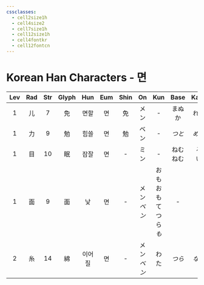 ```yaml
---
cssclasses:
  - cell2size1h
  - cell4size2
  - cell7size1h
  - cell12size1h
  - cell4fontkr
  - cell12fontcn
---
```


# Korean Han Characters - 면

| Lev | Rad | Str | Glyph | Hun | Eum | Shin |     On     |          Kun           |   Base   |  Kana  | Simp | Man  | Can  |         Viet         |
| :-: | :-: | :-: | :---: | :-: | :-: | :--: | :--------: | :--------------------: | :------: | :----: | :--: | :--: | :--: | :------------------: |
|  1  |  儿  |  7  |   免   | 면할  |  면  |  免   |     メン     |           -            |   まぬか    |   れる   |  -   | miǎn | min5 |         miễn         |
|  1  |  力  |  9  |   勉   | 힘쓸  |  면  |  勉   |     ベン     |           -            |   *つと*   |  *める*  |  -   | miǎn | min5 |         miễn         |
|  1  |  目  | 10  |   眠   | 잠잘  |  면  |  -   |     ミン     |           -            | ねむ<br>ねむ | る<br>い |  -   | mián | min4 |         miên         |
|  1  |  面  |  9  |   面   |  낯  |  면  |  -   | メン<br>*ベン* | おも<br>おもて<br>つら<br>*も* |    -     |   -    |  -   | miàn | min6 | diện<br>miến<br>miền |
|  2  |  糸  | 14  |   綿   | 이어질 |  면  |  -   | メン<br>*ベン* |           わた           |   *つら*   |  *なる*  |  绵   | mián | min4 |         miên         |
